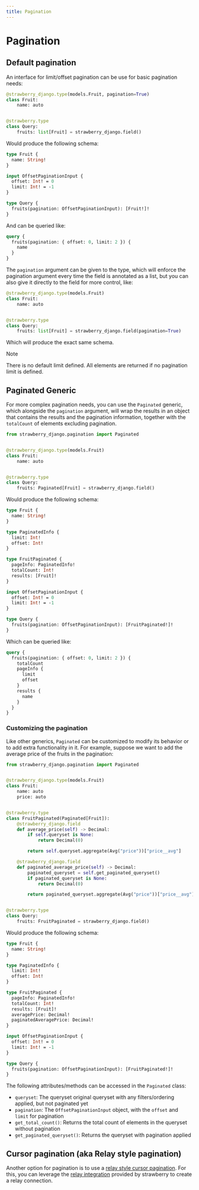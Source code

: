 ```yaml
---
title: Pagination
---
```


# Pagination

## Default pagination

An interface for limit/offset pagination can be use for basic pagination needs:

```python title="types.py"
@strawberry_django.type(models.Fruit, pagination=True)
class Fruit:
    name: auto


@strawberry.type
class Query:
    fruits: list[Fruit] = strawberry_django.field()
```

Would produce the following schema:

```graphql title="schema.graphql"
type Fruit {
  name: String!
}

input OffsetPaginationInput {
  offset: Int! = 0
  limit: Int! = -1
}

type Query {
  fruits(pagination: OffsetPaginationInput): [Fruit!]!
}
```

And can be queried like:

```graphql title="schema.graphql"
query {
  fruits(pagination: { offset: 0, limit: 2 }) {
    name
  }
}
```

The `pagination` argument can be given to the type, which will enforce the pagination
argument every time the field is annotated as a list, but you can also give it directly
to the field for more control, like:

```python title="types.py"
@strawberry_django.type(models.Fruit)
class Fruit:
    name: auto


@strawberry.type
class Query:
    fruits: list[Fruit] = strawberry_django.field(pagination=True)
```

Which will produce the exact same schema.

> [!NOTE]
> There is no default limit defined. All elements are returned if no pagination limit is defined.

## Paginated Generic

For more complex pagination needs, you can use the `Paginated` generic, which alongside
the `pagination` argument, will wrap the results in an object that contains the results
and the pagination information, together with the `totalCount` of elements excluding pagination.

```python title="types.py"
from strawberry_django.pagination import Paginated


@strawberry_django.type(models.Fruit)
class Fruit:
    name: auto


@strawberry.type
class Query:
    fruits: Paginated[Fruit] = strawberry_django.field()
```

Would produce the following schema:

```graphql title="schema.graphql"
type Fruit {
  name: String!
}

type PaginatedInfo {
  limit: Int!
  offset: Int!
}

type FruitPaginated {
  pageInfo: PaginatedInfo!
  totalCount: Int!
  results: [Fruit]!
}

input OffsetPaginationInput {
  offset: Int! = 0
  limit: Int! = -1
}

type Query {
  fruits(pagination: OffsetPaginationInput): [FruitPaginated!]!
}
```

Which can be queried like:

```graphql title="schema.graphql"
query {
  fruits(pagination: { offset: 0, limit: 2 }) {
    totalCount
    pageInfo {
      limit
      offset
    }
    results {
      name
    }
  }
}
```

### Customizing the pagination

Like other generics, `Paginated` can be customized to modify its behavior or to
add extra functionality in it. For example, suppose we want to add the average
price of the fruits in the pagination:

```python title="types.py"
from strawberry_django.pagination import Paginated


@strawberry_django.type(models.Fruit)
class Fruit:
    name: auto
    price: auto


@strawberry.type
class FruitPaginated(Paginated[Fruit]):
    @strawberry_django.field
    def average_price(self) -> Decimal:
        if self.queryset is None:
            return Decimal(0)

        return self.queryset.aggregate(Avg("price"))["price__avg"]

    @strawberry_django.field
    def paginated_average_price(self) -> Decimal:
        paginated_queryset = self.get_paginated_queryset()
        if paginated_queryset is None:
            return Decimal(0)

        return paginated_queryset.aggregate(Avg("price"))["price__avg"]


@strawberry.type
class Query:
    fruits: FruitPaginated = strawberry_django.field()
```

Would produce the following schema:

```graphql title="schema.graphql"
type Fruit {
  name: String!
}

type PaginatedInfo {
  limit: Int!
  offset: Int!
}

type FruitPaginated {
  pageInfo: PaginatedInfo!
  totalCount: Int!
  results: [Fruit]!
  averagePrice: Decimal!
  paginatedAveragePrice: Decimal!
}

input OffsetPaginationInput {
  offset: Int! = 0
  limit: Int! = -1
}

type Query {
  fruits(pagination: OffsetPaginationInput): [FruitPaginated!]!
}
```

The following attributes/methods can be accessed in the `Paginated` class:

- `queryset`: The queryset original queryset with any filters/ordering applied,
  but not paginated yet
- `pagination`: The `OffsetPaginationInput` object, with the `offset` and `limit` for pagination
- `get_total_count()`: Returns the total count of elements in the queryset without pagination
- `get_paginated_queryset()`: Returns the queryset with pagination applied

## Cursor pagination (aka Relay style pagination)

Another option for pagination is to use a
[relay style cursor pagination](https://graphql.org/learn/pagination). For this,
you can leverage the [relay integration](./relay.md) provided by strawberry
to create a relay connection.
